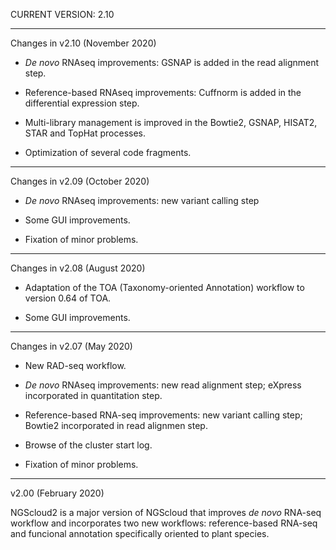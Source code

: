 CURRENT VERSION: 2.10

********************************************************************************

Changes in v2.10 (November 2020)

* *De novo* RNAseq improvements: GSNAP is added in the read alignment step.

* Reference-based RNAseq improvements: Cuffnorm is added in the differential expression step.

* Multi-library management is improved in the Bowtie2, GSNAP, HISAT2, STAR and TopHat processes.

* Optimization of several code fragments.

********************************************************************************

Changes in v2.09 (October 2020)

* *De novo* RNAseq improvements: new variant calling step

* Some GUI improvements.

* Fixation of minor problems.

********************************************************************************

Changes in v2.08 (August 2020)

* Adaptation of the TOA (Taxonomy-oriented Annotation) workflow to version 0.64 of TOA.

* Some GUI improvements.

********************************************************************************

Changes in v2.07 (May 2020)

* New RAD-seq workflow.

* *De novo* RNAseq improvements: new read alignment step; eXpress incorporated in
quantitation step.

* Reference-based RNA-seq improvements: new variant calling step; Bowtie2 incorporated
in read alignmen step.

* Browse of the cluster start log.

* Fixation of minor problems.

********************************************************************************

v2.00 (February 2020)

NGScloud2 is a major version of NGScloud that improves *de novo* RNA-seq workflow
and incorporates two new workflows: reference-based RNA-seq and funcional annotation
specifically oriented to plant species.

